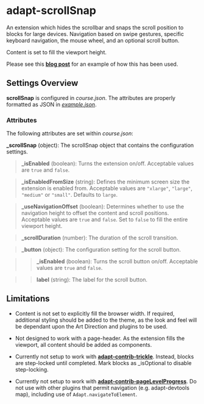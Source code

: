 # adapt-scrollSnap
An extension which hides the scrollbar and snaps the scroll position to blocks for large devices. Navigation based on swipe gestures, specific keyboard navigation, the mouse wheel, and an optional scroll button.

Content is set to fill the viewport height.

Please see this [**blog post**](https://cityandguilds.sharepoint.com/teamsite/kineo/blog/Lists/Posts/Post.aspx?List=37bf0d45%2D2bbd%2D477e%2Dbcec%2D4a062b36160e&ID=399&Web=60d71fc5%2D7c0e%2D4afe%2D9a3d%2Da4266202a7a9) for an example of how this has been used.

## Settings Overview

**scrollSnap** is configured in *course.json*. The attributes are properly formatted as JSON in [*example.json*](https://github.com/cgkineo/adapt-scrollSnap/blob/master/example.json).

### Attributes

The following attributes are set within *course.json*:

**_scrollSnap** (object): The scrollSnap object that contains the configuration settings.

>**_isEnabled** (boolean): Turns the extension on/off. Acceptable values are `true` and `false`.

>**_isEnabledFromSize** (string): Defines the minimum screen size the extension is enabled from. Acceptable values are `"xlarge"`, `"large"`, `"medium"` or `"small"`. Defaults to `large`.

>**_useNavigationOffset** (boolean): Determines whether to use the navigation height to offset the content and scroll positions. Acceptable values are `true` and `false`. Set to `false` to fill the entire viewport height.

>**_scrollDuration** (number): The duration of the scroll transition.

>**_button** (object): The configuration setting for the scroll button.

>>**_isEnabled** (boolean): Turns the scroll button on/off. Acceptable values are `true` and `false`.

>>**label** (string): The label for the scroll button.

## Limitations

- Content is not set to explicitly fill the browser width. If required, additional styling should be added to the theme, as the look and feel will be dependant upon the Art Direction and plugins to be used.

- Not designed to work with a page-header. As the extension fills the viewport, all content should be added as components.

- Currently not setup to work with [**adapt-contrib-trickle**](https://github.com/adaptlearning/adapt-contrib-trickle). Instead, blocks are step-locked until completed. Mark blocks as _isOptional to disable step-locking.

- Currently not setup to work with [**adapt-contrib-pageLevelProgress**](https://github.com/adaptlearning/adapt-contrib-). Do not use with other plugins that permit navigation (e.g. adapt-devtools map), including use of `Adapt.navigateToElement`.